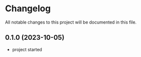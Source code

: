 # Changelog

All notable changes to this project will be documented in this file.

## 0.1.0 (2023-10-05)

* project started
